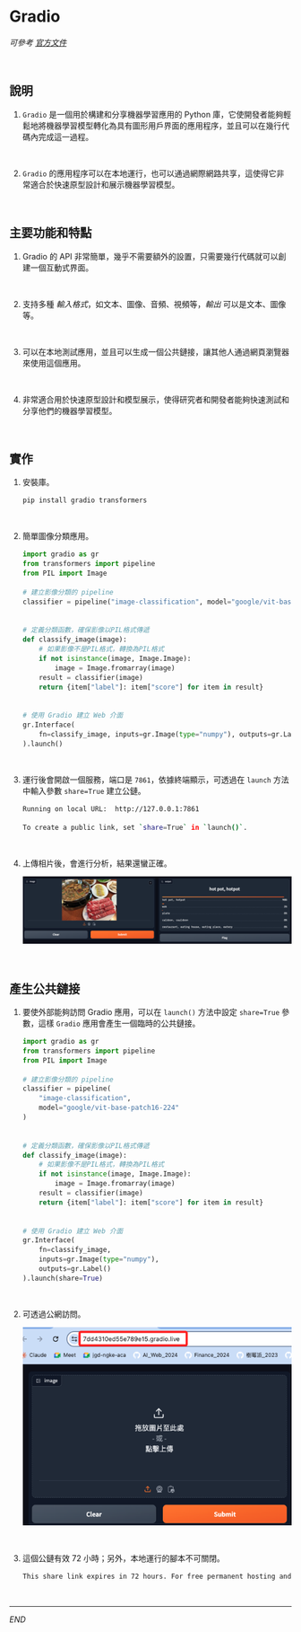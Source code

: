 # Gradio 

_可參考 [官方文件](https://gradio.app/)_

<br>

## 說明

1. `Gradio` 是一個用於構建和分享機器學習應用的 Python 庫，它使開發者能夠輕鬆地將機器學習模型轉化為具有圖形用戶界面的應用程序，並且可以在幾行代碼內完成這一過程。

<br>

2. `Gradio` 的應用程序可以在本地運行，也可以通過網際網路共享，這使得它非常適合於快速原型設計和展示機器學習模型。

<br>

## 主要功能和特點

1. Gradio 的 API 非常簡單，幾乎不需要額外的設置，只需要幾行代碼就可以創建一個互動式界面。

<br>

2. 支持多種 _輸入格式_，如文本、圖像、音頻、視頻等，_輸出_ 可以是文本、圖像等。

<br>

3. 可以在本地測試應用，並且可以生成一個公共鏈接，讓其他人通過網頁瀏覽器來使用這個應用。

<br>

4. 非常適合用於快速原型設計和模型展示，使得研究者和開發者能夠快速測試和分享他們的機器學習模型。

<br>

## 實作

1. 安裝庫。

    ```bash
    pip install gradio transformers
    ```

<br>

2. 簡單圖像分類應用。

    ```python
    import gradio as gr
    from transformers import pipeline
    from PIL import Image

    # 建立影像分類的 pipeline
    classifier = pipeline("image-classification", model="google/vit-base-patch16-224")


    # 定義分類函數，確保影像以PIL格式傳遞
    def classify_image(image):
        # 如果影像不是PIL格式，轉換為PIL格式
        if not isinstance(image, Image.Image):
            image = Image.fromarray(image)
        result = classifier(image)
        return {item["label"]: item["score"] for item in result}


    # 使用 Gradio 建立 Web 介面
    gr.Interface(
        fn=classify_image, inputs=gr.Image(type="numpy"), outputs=gr.Label()
    ).launch()
    ```

<br>

3. 運行後會開啟一個服務，端口是 `7861`，依據終端顯示，可透過在 `launch` 方法中輸入參數 `share=True` 建立公鏈。

    ```bash
    Running on local URL:  http://127.0.0.1:7861

    To create a public link, set `share=True` in `launch()`.
    ```

<br>

4. 上傳相片後，會進行分析，結果還蠻正確。

    ![](images/img_15.png)

<br>

## 產生公共鏈接

1. 要使外部能夠訪問 Gradio 應用，可以在 `launch()` 方法中設定 `share=True` 參數，這樣 `Gradio` 應用會產生一個臨時的公共鏈接。

    ```python
    import gradio as gr
    from transformers import pipeline
    from PIL import Image

    # 建立影像分類的 pipeline
    classifier = pipeline(
        "image-classification",
        model="google/vit-base-patch16-224"
    )


    # 定義分類函數，確保影像以PIL格式傳遞
    def classify_image(image):
        # 如果影像不是PIL格式，轉換為PIL格式
        if not isinstance(image, Image.Image):
            image = Image.fromarray(image)
        result = classifier(image)
        return {item["label"]: item["score"] for item in result}


    # 使用 Gradio 建立 Web 介面
    gr.Interface(
        fn=classify_image,
        inputs=gr.Image(type="numpy"),
        outputs=gr.Label()
    ).launch(share=True)
    ```

<br>

2. 可透過公網訪問。

    ![](images/img_16.png)

<br>

3. 這個公鏈有效 72 小時；另外，本地運行的腳本不可關閉。

    ```bash
    This share link expires in 72 hours. For free permanent hosting and GPU upgrades, run `gradio deploy` from Terminal to deploy to Spaces (https://huggingface.co/spaces)
    ```

<br>

___

_END_
